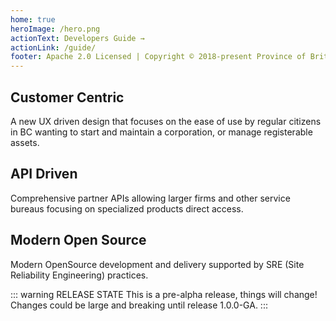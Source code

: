 ```yaml
---
home: true
heroImage: /hero.png
actionText: Developers Guide →
actionLink: /guide/
footer: Apache 2.0 Licensed | Copyright © 2018-present Province of British Columbia
---
```


<div class="features">
  <div class="feature">
    <h2>Customer Centric</h2>
    <p>A new UX driven design that focuses on the ease of use by regular citizens in BC wanting to start and maintain a corporation, or manage registerable assets.</p>
  </div>
  <div class="feature">
    <h2>API Driven</h2>
    <p>Comprehensive partner APIs allowing larger firms and other service bureaus focusing on specialized products direct access.</p>
  </div>
  <div class="feature">
    <h2>Modern Open Source</h2>
    <p>Modern OpenSource development and delivery supported by SRE (Site Reliability Engineering) practices.</p>
  </div>
</div>

::: warning RELEASE STATE
This is a pre-alpha release, things will change! Changes could be large and breaking until release 1.0.0-GA.
:::
